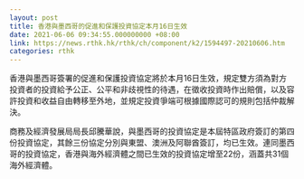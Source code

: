 ```yaml
---
layout: post
title: 香港與墨西哥的促進和保護投資協定本月16日生效
date: 2021-06-06 09:34:55.000000000 +08:00
link: https://news.rthk.hk/rthk/ch/component/k2/1594497-20210606.htm
categories: rthk
---
```


香港與墨西哥簽署的促進和保護投資協定將於本月16日生效，規定雙方須為對方投資者的投資給予公正、公平和非歧視性的待遇，在徵收投資時作出賠償，以及容許投資和收益自由轉移至外地，並規定投資爭端可根據國際認可的規則包括仲裁解決。

商務及經濟發展局局長邱騰華說，與墨西哥的投資協定是本屆特區政府簽訂的第四份投資協定，其餘三份協定分別與東盟、澳洲及阿聯酋簽訂，均已生效。連同墨西哥的投資協定，香港與海外經濟體之間已生效的投資協定增至22份，涵蓋共31個海外經濟體。
